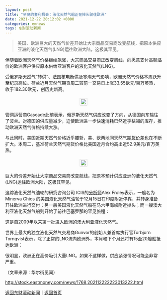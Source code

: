 ```yaml
---
layout: post
title: "罕见的套利机会：液化天然气船正在掉头驶往欧洲"
date: 2021-12-22 20:12:02 +0800
categories: emnews
tags: 东财滚动新闻
---
```

> 美国、欧洲巨大的天然气价差开始让大宗商品交易商改变航线，把原本供应亚洲的液化天然气(LNG)运往欧洲大陆，这极其罕见。

<p>伴随着欧洲天然气价格继续飙涨，大宗商品交易商正改变航线，向愿意支付高额溢价的欧洲客户供应原本供给亚洲客户的液化天然气(LNG)。</p><p>受俄罗斯天然气“转供”、法国核电断供及寒潮天气影响，欧洲天然气价格本周跃升至纪录高位。荷兰近月天然气期货周二较前一交易日上涨33.55欧元/百万英热，收于182.30欧元，创历史新高。</p><center><img src="https://dfscdn.dfcfw.com/download/D25195553397457354953.jpg" style="border:#d1d1d1 1px solid;padding:3px;margin:5px 0;" /></center><p>管网运营商Gascade此前表示，俄罗斯天然气供应改变了方向，从德国向东输往了波兰。对德国的供应量减少，迫使欧洲进一步快速消耗已然近乎枯竭的库存，推动欧洲天然气价格持续大涨。</p><p>与此同时，美国近期天然气价格近乎腰斩，美、欧两地间天然气<span id="Info.3231"><a href="http://data.eastmoney.com/ifdata/jcjz.html" class="infokey">期货价差</a></span>也在不断扩大。本周二，基准荷兰天然气期货价格比美国近月合约高出近52.9美元/百万英热。</p><center><img src="https://dfscdn.dfcfw.com/download/D25317672131301348222.jpg" style="border:#d1d1d1 1px solid;padding:3px;margin:5px 0;" /></center><p>巨大的价差开始让大宗商品交易商改变航线，把原本预计供应亚洲的液化天然气(LNG)运往欧洲大陆，这极其罕见。</p><p>追踪液化天然气油轮的研究咨询公司 ICIS的<span id="Info.3224"><a href="http://data.eastmoney.com/invest/invest/default.html" class="infokey">分析师</a></span>Alex Froley表示，一艘名为Minerva Chios 的美国液化天然气油轮于12月15日在印度附近停靠，并转身准备开往欧洲进行交付；另一艘美国液化天然气船在马六甲海峡附近掉头；而一艘澳大利亚液化天然气船则开始了前往巴塞罗那的罕见旅程：</p><p>这是自2009年以来第一批进入欧洲的澳大利亚液化天然气。</p><p>世界上最大的独立液化天然气交易商Gunvor的创始人兼首席执行官Torbjorn Tornqvist表示，除了正常的LNG流向欧洲外，本月和下个月还将有15至20艘船抵达欧洲：</p><p>很明显，欧洲正在高价吸引大量LNG。如果不这样做，供应紧张情况可能会非常严重。</p><p class="em_media">（文章来源：华尔街见闻）</p>

<http://stock.eastmoney.com/news/1768,202112222223013222.html>

[返回东财滚动新闻](//finews.withounder.com/emnews/)｜[返回首页](//finews.withounder.com/)